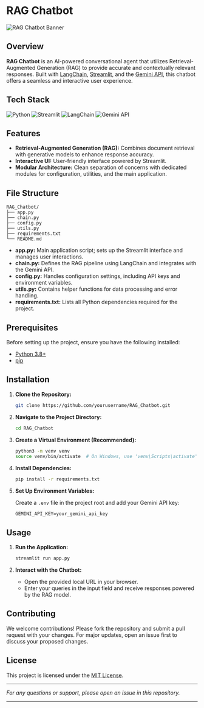 # RAG Chatbot

![RAG Chatbot Banner](https://via.placeholder.com/1200x300.png?text=RAG+Chatbot)

## Overview

**RAG Chatbot** is an AI-powered conversational agent that utilizes Retrieval-Augmented Generation (RAG) to provide accurate and contextually relevant responses. Built with [LangChain](https://python.langchain.com/), [Streamlit](https://streamlit.io/), and the [Gemini API](https://gemini.com/), this chatbot offers a seamless and interactive user experience.

## Tech Stack

![Python](https://img.shields.io/badge/Python-3.8%2B-blue?logo=python)
![Streamlit](https://img.shields.io/badge/Streamlit-1.0-red?logo=streamlit)
![LangChain](https://img.shields.io/badge/LangChain-0.0.1-green)
![Gemini API](https://img.shields.io/badge/Gemini%20API-v1-orange)

## Features

- **Retrieval-Augmented Generation (RAG):** Combines document retrieval with generative models to enhance response accuracy.
- **Interactive UI:** User-friendly interface powered by Streamlit.
- **Modular Architecture:** Clean separation of concerns with dedicated modules for configuration, utilities, and the main application.

## File Structure

```plaintext
RAG_Chatbot/
├── app.py
├── chain.py
├── config.py
├── utils.py
├── requirements.txt
└── README.md
```

- **app.py:** Main application script; sets up the Streamlit interface and manages user interactions.
- **chain.py:** Defines the RAG pipeline using LangChain and integrates with the Gemini API.
- **config.py:** Handles configuration settings, including API keys and environment variables.
- **utils.py:** Contains helper functions for data processing and error handling.
- **requirements.txt:** Lists all Python dependencies required for the project.

## Prerequisites

Before setting up the project, ensure you have the following installed:

- [Python 3.8+](https://www.python.org/downloads/)
- [pip](https://pip.pypa.io/en/stable/installation/)

## Installation

1. **Clone the Repository:**

   ```bash
   git clone https://github.com/yourusername/RAG_Chatbot.git
   ```

2. **Navigate to the Project Directory:**

   ```bash
   cd RAG_Chatbot
   ```

3. **Create a Virtual Environment (Recommended):**

   ```bash
   python3 -m venv venv
   source venv/bin/activate  # On Windows, use 'venv\Scripts\activate'
   ```

4. **Install Dependencies:**

   ```bash
   pip install -r requirements.txt
   ```

5. **Set Up Environment Variables:**

   Create a `.env` file in the project root and add your Gemini API key:

   ```env
   GEMINI_API_KEY=your_gemini_api_key
   ```

## Usage

1. **Run the Application:**

   ```bash
   streamlit run app.py
   ```

2. **Interact with the Chatbot:**

   - Open the provided local URL in your browser.
   - Enter your queries in the input field and receive responses powered by the RAG model.

## Contributing

We welcome contributions! Please fork the repository and submit a pull request with your changes. For major updates, open an issue first to discuss your proposed changes.

## License

This project is licensed under the [MIT License](LICENSE).

---

*For any questions or support, please open an issue in this repository.*

--- 
